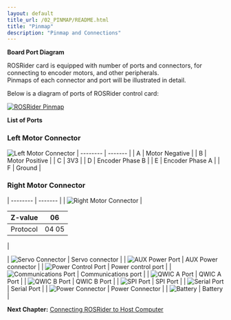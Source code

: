 ```yaml
---
layout: default
title_url: /02_PINMAP/README.html
title: "Pinmap"
description: "Pinmap and Connections"
---
```


**Board Port Diagram**

ROSRider card is equipped with number of ports and connectors, for connecting to encoder motors, and other peripherals.  
Pinmaps of each connector and port will be illustrated in detail.  

Below is a diagram of ports of ROSRider control card:  
  
[![ROSRider Pinmap](../images/ROSRider4D_portmap.png)](https://acada.dev/products)

**List of Ports**

### Left Motor Connector

![Left Motor Connector](../images/pinmap/con_left_motor.png)
| -------- | ------- |
| A        | Motor Negative |
| B        | Motor Positive |
| C        | 3V3 |
| D        | Encoder Phase B |
| E        | Encoder Phase A |
| F        | Ground |


### Right Motor Connector

| -------- | ------- |
| ![Right Motor Connector](../images/pinmap/con_right_motor.png) |
<table><thead><tr><th>Z-value</th><th>06</th></tr></thead><tbody><tr><td>Protocol</td><td>04 05</td></tr></tbody>  </table> 
|


| ![Servo Connector](../images/pinmap/con_servo.png) | Servo connector |
| ![AUX Power Port](../images/pinmap/con_power_aux.png) | AUX Power connector |
| ![Power Control Port](../images/pinmap/con_power_control.png) | Power control port |
| ![Communications Port](../images/pinmap/con_comm.png) | Communications port |
| ![QWIC A Port](../images/pinmap/con_qwic_a.png) | QWIC A Port |
| ![QWIC B Port](../images/pinmap/con_qwic_b.png) | QWIC B Port |
| ![SPI Port](../images/pinmap/con_spi.png) | SPI Port |
| ![Serial Port](../images/pinmap/con_serial.png) | Serial Port |
| ![Power Connector](../images/pinmap/con_xt30.png) | Power Connector |
| ![Battery](../images/pinmap/con_battery.png) | Battery |


__Next Chapter:__ [Connecting ROSRider to Host Computer](../03_CONNECT/README.md)